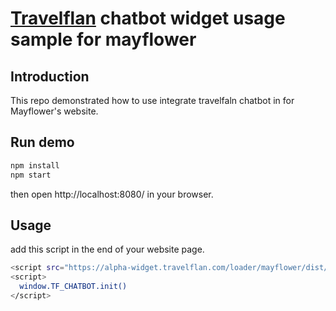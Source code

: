 # [Travelflan](https://www.travelflan.com/) chatbot widget usage sample for mayflower

## Introduction

This repo demonstrated how to use integrate travelfaln chatbot in for Mayflower's website.

## Run demo
```bash
npm install
npm start
```
then open http://localhost:8080/ in your browser.


## Usage
add this script in the end of your website page.
```bash
<script src="https://alpha-widget.travelflan.com/loader/mayflower/dist/widget.mayflower.min.js"></script>
<script>
  window.TF_CHATBOT.init()
</script>
```
